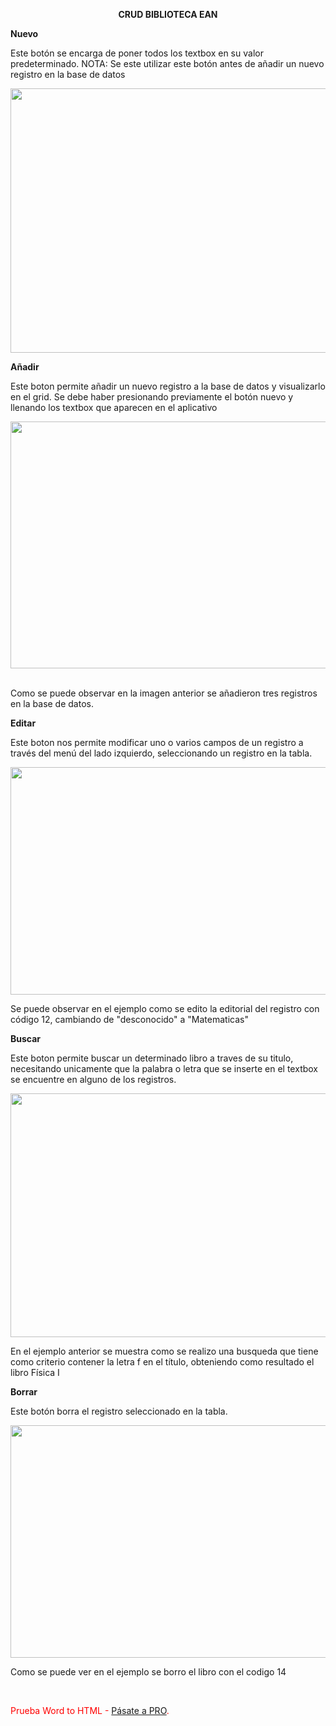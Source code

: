 <p style="text-align: center;"><strong>CRUD BIBLIOTECA EAN</strong></p>
<p style="text-align: left;"><strong>Nuevo</strong></p>
<p style="text-align: left;">Este bot&oacute;n se encarga de poner todos los textbox en su valor predeterminado. NOTA: Se este utilizar este bot&oacute;n antes de a&ntilde;adir un nuevo registro en la base de datos</p>
<p style="text-align: left;"><img src="https://myfiles.space/user_files/131899_06737897ec7a0d1c/131899_custom_files/NUEVO.png?615" alt="" style="width: 830px; height: 422.737px;" width="830" height="422.737"></p>
<p style="text-align: left;"><strong>A&ntilde;adir</strong></p>
<p style="text-align: left;">Este boton permite a&ntilde;adir un nuevo registro a la base de datos y visualizarlo en el grid. Se debe haber presionando previamente el bot&oacute;n nuevo y llenando los textbox que aparecen en el aplicativo</p>
<p style="text-align: left;"><img src="https://myfiles.space/user_files/131899_06737897ec7a0d1c/131899_custom_files/Datos.png?826" alt="" style="width: 777px; height: 395.427px;" width="777" height="395.427"><strong>&nbsp;</strong></p>
<p style="text-align: left;">Como se puede observar en la imagen anterior se a&ntilde;adieron tres registros en la base de datos.</p>
<p style="text-align: left;"><strong>Editar</strong></p>
<p style="text-align: left;">Este boton nos permite modificar uno o varios campos de un registro a trav&eacute;s del men&uacute; del lado izquierdo, seleccionando un registro en la tabla.</p>
<p style="text-align: left;"><img src="https://myfiles.space/user_files/131899_06737897ec7a0d1c/131899_custom_files/Modificar.png?8332" alt="" style="width: 715px; height: 363.604px;" width="715" height="363.604"></p>
<p style="text-align: left;">Se puede observar en el ejemplo como se edito la editorial del registro con c&oacute;digo 12, cambiando de &quot;desconocido&quot; a &quot;Matematicas&quot;</p>
<p style="text-align: left;"><strong>Buscar</strong></p>
<p style="text-align: left;">Este boton permite buscar un determinado libro a traves de su titulo, necesitando unicamente que la palabra o letra que se inserte en el textbox se encuentre en alguno de los registros.</p>
<p style="text-align: left;"><img src="https://myfiles.space/user_files/131899_06737897ec7a0d1c/131899_custom_files/Buscar.png?3750" alt="" style="width: 766px; height: 390.398px;" width="766" height="390.398"></p>
<p style="text-align: left;">En el ejemplo anterior se muestra como se realizo una busqueda que tiene como criterio contener la letra f en el t&iacute;tulo, obteniendo como resultado el libro F&iacute;sica I</p>
<p style="text-align: left;"><strong>Borrar</strong></p>
<p style="text-align: left;">Este bot&oacute;n borra el registro seleccionado en la tabla.</p>
<p style="text-align: left;"><img src="https://myfiles.space/user_files/131899_06737897ec7a0d1c/131899_custom_files/Eliminar.png?496" alt="" style="width: 727px; height: 371.853px;" width="727" height="371.853"></p>
<p style="text-align: left;">Como se puede ver en el ejemplo se borro el libro con el codigo 14</p>
<p style="text-align: left;"><br></p>
<div style="color: red;">Prueba Word to HTML - <a href="https://wordtohtml.net/site/payment">P&aacute;sate a PRO</a>.</div>
